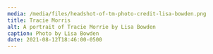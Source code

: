 ```yaml
---
media: /media/files/headshot-of-tm-photo-credit-lisa-bowden.png
title: Tracie Morris
alt: A portrait of Tracie Morrie by Lisa Bowden
caption: Photo by Lisa Bowden
date: 2021-08-12T18:46:00-0500
---
```

